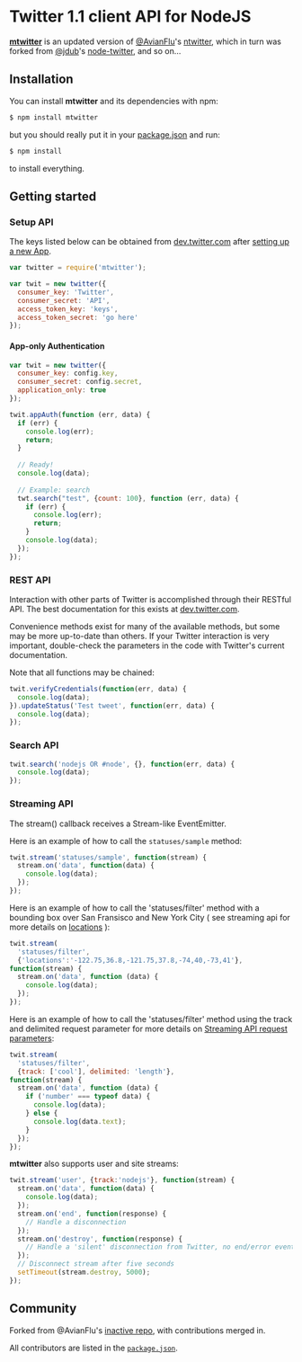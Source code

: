 Twitter 1.1 client API for NodeJS
=================================

__[mtwitter][t1]__ is an updated version of [@AvianFlu][t2]'s [ntwitter][t3],
which in turn was forked from [@jdub][t4]'s [node-twitter][t5], and so on…

[t1]: https://github.com/passcod/mtwitter
[t2]: https://github.com/AvianFlu
[t3]: https://github.com/AvianFlu/ntwitter
[t4]: https://github.com/jdub
[t5]: https://github.com/jdub/node-twitter


## Installation

You can install __mtwitter__ and its dependencies with npm:

``` bash
$ npm install mtwitter
```

but you should really put it in your [package.json][i1] and run:

``` bash
$ npm install
```

to install everything.

[i1]: http://package.json.nodejitsu.com/


## Getting started

### Setup API 

The keys listed below can be obtained from
[dev.twitter.com][b1] after [setting up a new App][b2].

[b1]: https://dev.twitter.com
[b2]: https://dev.twitter.com/apps/new

``` javascript
var twitter = require('mtwitter');

var twit = new twitter({
  consumer_key: 'Twitter',
  consumer_secret: 'API',
  access_token_key: 'keys',
  access_token_secret: 'go here'
});
```

#### App-only Authentication

``` javascript
var twit = new twitter({
  consumer_key: config.key,
  consumer_secret: config.secret,
  application_only: true
});

twit.appAuth(function (err, data) {
  if (err) {
    console.log(err);
    return;
  }
  
  // Ready!
  console.log(data);
  
  // Example: search
  twt.search("test", {count: 100}, function (err, data) {
    if (err) {
      console.log(err);
      return;
    }
    console.log(data);
  });
});
```

### REST API 

Interaction with other parts of Twitter is accomplished through their RESTful API.
The best documentation for this exists at [dev.twitter.com][b3].

[b3]: https://dev.twitter.com

Convenience methods exist for many of the available methods, but some may be
more up-to-date than others. If your Twitter interaction is very important,
double-check the parameters in the code with Twitter's current documentation.

Note that all functions may be chained:

``` javascript
twit.verifyCredentials(function(err, data) {
  console.log(data);
}).updateStatus('Test tweet', function(err, data) {
  console.log(data);
});
```

### Search API 

``` javascript
twit.search('nodejs OR #node', {}, function(err, data) {
  console.log(data);
});
```

### Streaming API 

The stream() callback receives a Stream-like EventEmitter.

Here is an example of how to call the `statuses/sample` method:

``` javascript
twit.stream('statuses/sample', function(stream) {
  stream.on('data', function(data) {
    console.log(data);
  });
});
```
        
Here is an example of how to call the 'statuses/filter' method with a bounding
box over San Fransisco and New York City ( see streaming api for more details
on [locations][b4] ):

[b4]: https://dev.twitter.com/docs/streaming-api/methods#locations

``` javascript
twit.stream(
  'statuses/filter',
  {'locations':'-122.75,36.8,-121.75,37.8,-74,40,-73,41'},
function(stream) {
  stream.on('data', function (data) {
    console.log(data);
  });
});
```

Here is an example of how to call the 'statuses/filter' method using the track
and delimited request parameter for more details on [Streaming API request
parameters](https://dev.twitter.com/docs/streaming-apis/parameters#delimited):

``` javascript
twit.stream(
  'statuses/filter',
  {track: ['cool'], delimited: 'length'},
function(stream) {
  stream.on('data', function (data) {
    if ('number' === typeof data) {
      console.log(data);
    } else {
      console.log(data.text);
    }
  });
});
```

__mtwitter__ also supports user and site streams:

``` javascript
twit.stream('user', {track:'nodejs'}, function(stream) {
  stream.on('data', function(data) {
    console.log(data);
  });
  stream.on('end', function(response) {
    // Handle a disconnection
  });
  stream.on('destroy', function(response) {
    // Handle a 'silent' disconnection from Twitter, no end/error event fired
  });
  // Disconnect stream after five seconds
  setTimeout(stream.destroy, 5000);
});
```

## Community

Forked from @AvianFlu's [inactive repo][c1], with contributions merged in.

All contributors are listed in the
[`package.json`][c2].

[c1]: https://github.com/AvianFlu/ntwitter
[c2]: https://github.com/passcod/mtwitter/blob/master/package.json

